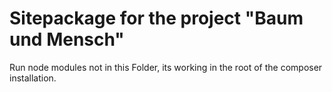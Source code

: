 Sitepackage for the project "Baum und Mensch"
==============================================================

Run node modules not in this Folder, its working in the root of the composer installation.